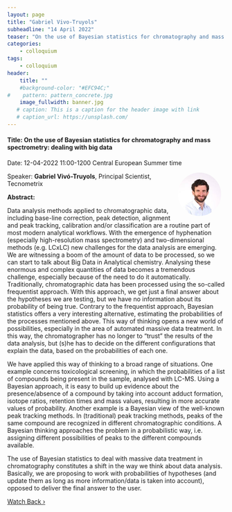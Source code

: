 ```yaml
---
layout: page
title: "Gabriel Vivo-Truyols"
subheadline: "14 April 2022"
teaser: "On the use of Bayesian statistics for chromatography and mass spectrometry: dealing with big data"
categories:
    - colloquium
tags:
    - colloquium
header:
    title: ""
    #background-color: "#EFC94C;"
#    pattern: pattern_concrete.jpg
    image_fullwidth: banner.jpg
   # caption: This is a caption for the header image with link
   # caption_url: https://unsplash.com/
---
```


#### Title: On the use of Bayesian statistics for chromatography and mass spectrometry: dealing with big data

Date: 12-04-2022 11:00-1200 Central European Summer time


 <img src="../../members/GabrielVivoTruyols.jpeg"
     alt="GabrielVivoTruyols"
     width="100"
     style="float: right; margin-right: 10px; border-radius:50%;" />

Speaker: **Gabriel Vivó-Truyols**, Principal Scientist, Tecnometrix

**Abstract:** <br/>

Data analysis methods applied to chromatographic data, including base-line correction, peak detection, alignment and peak tracking, calibration and/or classification are a routine part of most modern analytical workflows. With the emergence of hyphenation (especially high-resolution mass spectrometry) and two-dimensional methods (e.g. LCxLC) new challenges for the data analysis are emerging.  We are witnessing a boom of the amount of data to be processed, so we can start to talk about Big Data in Analytical chemistry. Analysing these enormous and complex quantities of data becomes a tremendous challenge, especially because of the need to do it automatically. Traditionally, chromatographic data has been processed using the so-called frequentist approach. With this approach, we get just a final answer about the hypotheses we are testing, but we have no information about its probability of being true.
Contrary to the frequentist approach, Bayesian statistics offers a very interesting alternative, estimating the probabilities of the processes mentioned above. This way of thinking opens a new world of possibilities, especially in the area of automated massive data treatment. In this way, the chromatographer has no longer to “trust” the results of the data analysis, but (s)he has to decide on the different configurations that explain the data, based on the probabilities of each one.

We have applied this way of thinking to a broad range of situations. One example concerns toxicological screening, in which the probabilities of a list of compounds being present in the sample, analysed with LC-MS. Using a Bayesian approach, it is easy to build up evidence about the presence/absence of a compound by taking into account adduct formation, isotope ratios, retention times and mass values, resulting in more accurate values of probability. Another example is a Bayesian view of the well-known peak tracking methods. In (traditional) peak tracking methods, peaks of the same compound are recognized in different chromatographic conditions. A Bayesian thinking approaches the problem in a probabilistic way, i.e. assigning different possibilities of peaks to the different compounds available.

The use of Bayesian statistics to deal with massive data treatment in chromatography constitutes a shift in the way we think about data analysis. Basically, we are proposing to work with probabilities of hypotheses (and update them as long as more information/data is taken into account), opposed to deliver the final answer to the user.


<a class="radius button small" href="https://drive.google.com/file/d/1vbIfaJKXQ4mx1cfch8zX_CuRfuVGhATB/view?usp=sharing">Watch Back ›</a>

[1]: https://bereau.group/
[2]: /blog/
[9]: /contact/
[3]:https://github.com/undark-lab/swyft
[4]:https://arxiv.org/abs/2011.13951
[5]:http://www.mathben.com/
[6]:https://pubs.acs.org/doi/10.1021/acs.jctc.0c00981
[7]:https://github.com/Ensing-Laboratory/FABULOUS
[8]:www.evozyne.com
